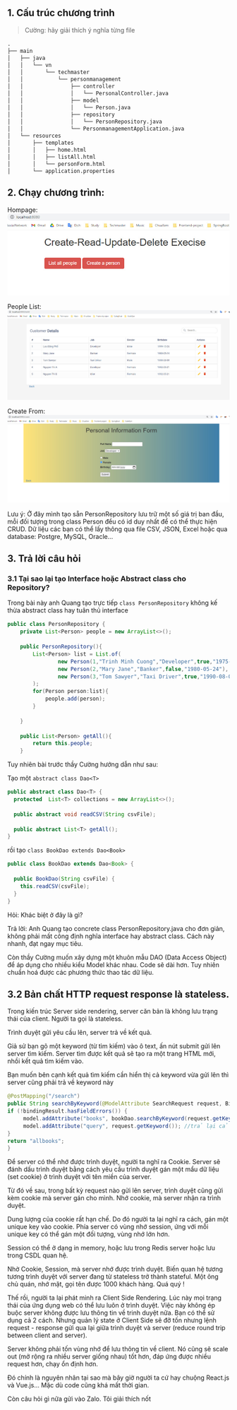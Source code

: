 ## 1. Cấu trúc chương trình

> Cường: hãy giải thích ý nghĩa từng file

```
.
├── main
│   ├── java
│   │   └── vn
│   │       └── techmaster
│   │           └── personmanagement
│   │               ├── controller
│   │               │   └── PersonalController.java
│   │               ├── model
│   │               │   └── Person.java
│   │               ├── repository
│   │               │   └── PersonRepository.java
│   │               └── PersonmanagementApplication.java
│   └── resources
│       ├── templates
│       │   ├── home.html
│       │   ├── listAll.html
│       │   └── personForm.html
│       └── application.properties
```

## 2. Chạy chương trình:

Hompage:
![img](./photo/home.jpg)

People List:
![img](./photo/listall.jpg)

Create From:
![img](./photo/create.jpg)

Lưu ý: Ở đây mình tạo sẵn PersonRepository lưu trữ một số giá trị ban đầu, mỗi đối tượng trong class Person đều có id duy nhất để có thể thực hiện CRUD.
Dữ liệu các bạn có thể lấy thông qua file CSV, JSON, Excel hoặc qua database: Postgre, MySQL, Oracle...

## 3. Trả lời câu hỏi

### 3.1 Tại sao lại tạo Interface hoặc Abstract class cho Repository?

Trong bài này anh Quang tạo trực tiếp `class PersonRepository` không kế thừa abstract class hay tuân thủ interface

```java
public class PersonRepository {
    private List<Person> people = new ArrayList<>();

    public PersonRepository(){
        List<Person> list = List.of(
                new Person(1,"Trinh Minh Cuong","Developer",true,"1975-11-27"),
                new Person(2,"Mary Jane","Banker",false,"1980-05-24"),
                new Person(3,"Tom Sawyer","Taxi Driver",true,"1990-08-09")
        );
        for(Person person:list){
            people.add(person);
        }

    }

    public List<Person> getAll(){
        return this.people;
    }
```

Tuy nhiên bài trước thầy Cường hướng dẫn như sau:

Tạo một `abstract class Dao<T>`

```java
public abstract class Dao<T> {
  protected  List<T> collections = new ArrayList<>();

  public abstract void readCSV(String csvFile);

  public abstract List<T> getAll();
}
```

rồi tạo `class BookDao extends Dao<Book>`

```java
public class BookDao extends Dao<Book> {

  public BookDao(String csvFile) {
    this.readCSV(csvFile);
  }
}
```

Hỏi: Khác biệt ở đây là gì?

Trả lời: Anh Quang tạo concrete class PersonRepository.java cho đơn giản, không phải mất công định nghĩa interface hay abstract class. Cách này nhanh, đạt ngay mục tiêu.

Còn thầy Cường muốn xây dựng một khuôn mẫu DAO (Data Access Object) để áp dụng cho nhiều kiểu Model khác nhau. Code sẽ dài hơn. Tuy nhiên chuẩn hoá được các phương thức thao tác dữ liệu.

## 3.2 Bản chất HTTP request response là stateless.

Trong kiến trúc Server side rendering, server căn bản là không lưu trạng thái của client. Người ta gọi là stateless.

Trình duyệt gửi yêu cầu lên, server trả về kết quả.

Giả sử bạn gõ một keyword (từ tìm kiếm) vào ô text, ấn nút submit gửi lên server tìm kiếm. Server tìm được kết quả sẽ tạo ra một trang HTML mới, nhồi kết quả tìm kiếm vào.

Bạn muốn bên cạnh kết quả tìm kiếm cần hiển thị cả keyword vừa gửi lên thì server cũng phải trả về keyword này

```java
@PostMapping("/search")
public String searchByKeyword(@ModelAttribute SearchRequest request, BindingResult bindingResult, Model model) {
if (!bindingResult.hasFieldErrors()) {
     model.addAttribute("books", bookDao.searchByKeyword(request.getKeyword()));
     model.addAttribute("query", request.getKeyword()); //trả lại cả từ tìm kiếm về client
}
return "allbooks";
}
```

Để server có thể nhớ được trình duyệt, người ta nghĩ ra Cookie. Server sẽ đánh dấu trình duyệt bằng cách yêu cầu trình duyệt gán một mẩu dữ liệu (set cookie) ở trình duyệt với tên miền của server.

Từ đó về sau, trong bất kỳ request nào gửi lên server, trình duyệt cũng gửi kèm cookie mà server gán cho mình. Nhớ cookie, mà server nhận ra trình duyệt.

Dung lượng của cookie rất hạn chế. Do đó người ta lại nghĩ ra cách, gán một unique key vào cookie. Phía server có vùng nhớ session, ứng với mỗi unique key có thể gán một đối tượng, vùng nhớ lớn hơn.

Session có thể ở dạng in memory, hoặc lưu trong Redis server hoặc lưu trong CSDL quan hệ.

Nhờ Cookie, Session, mà server nhớ được trình duyệt. Biến quan hệ tương tương trình duyệt với server đang từ stateless trở thành stateful. Một ông chủ quán, nhớ mặt, gọi tên được 1000 khách hàng. Quá quý !

Thế rồi, người ta lại phát minh ra Client Side Rendering. Lúc này mọi trạng thái của ứng dụng web có thể lưu luôn ở trình duyệt. Việc này không ép buộc server không được lưu thông tin về trinh duyệt nữa. Bạn có thể sử dụng cả 2 cách. Nhưng quản lý state ở Client Side sẽ đỡ tốn nhưng lệnh request - response gửi qua lại giữa trình duyệt và server (reduce round trip between client and server).

Server không phải tốn vùng nhớ để lưu thông tin về client. Nó cũng sẽ scale out (mở rộng ra nhiều server giống nhau) tốt hơn, đáp ứng được nhiều request hơn, chạy ổn định hơn.

Đó chính là nguyên nhân tại sao mà bây giờ người ta cứ hay chuộng React.js và Vue.js... Mặc dù code cũng khá mất thời gian.

Còn câu hỏi gì nữa gửi vào Zalo. Tôi giải thích nốt
